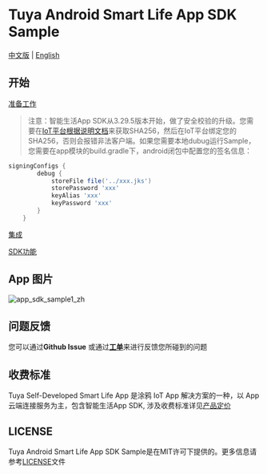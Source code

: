 Tuya Android Smart Life App SDK Sample
===
[中文版](README_zh.md) | [English](README.md)

开始
---

[准备工作](https://developer.tuya.com/zh/docs/app-development/android-app-sdk/preparation?id=Ka7mqlxh7vgi9)

> 注意：智能生活App SDK从3.29.5版本开始，做了安全校验的升级。您需要在[IoT平台根据说明文档](https://developer.tuya.com/cn/docs/app-development/iot_app_sdk_core_sha1?id=Kao7c7b139vrh)来获取SHA256，然后在IoT平台绑定您的SHA256，否则会报错非法客户端。如果您需要本地dubug运行Sample，您需要在app模块的build.gradle下，android闭包中配置您的签名信息：
```groovy
signingConfigs {
        debug {
            storeFile file('../xxx.jks')
            storePassword 'xxx'
            keyAlias 'xxx'
            keyPassword 'xxx'
        }
    }
```

[集成](https://developer.tuya.com/zh/docs/app-development/android-app-sdk/integration/integrated?id=Ka69nt96cw0uj)

[SDK功能](https://developer.tuya.com/zh/docs/app-development/android-app-sdk/featureoverview?id=Ka69nt97vtsfu)

App 图片
---

![app_sdk_sample1_zh](https://user-images.githubusercontent.com/907831/186592149-3576b3da-a06f-4d53-b16e-29386fd57f8e.jpeg)

问题反馈
---

您可以通过**Github Issue** 或通过[**工单**](https://service.console.tuya.com)来进行反馈您所碰到的问题

## 收费标准

Tuya Self-Developed Smart Life App 是涂鸦 IoT App 解决方案的一种，以 App 云端连接服务为主，包含智能生活App SDK, 涉及收费标准详见[产品定价](https://developer.tuya.com/cn/docs/app-development/app-sdk-price?id=Kbu0tcr2cbx3o)

LICENSE
---
Tuya Android Smart Life App SDK Sample是在MIT许可下提供的。更多信息请参考[LICENSE](LICENSE)文件
